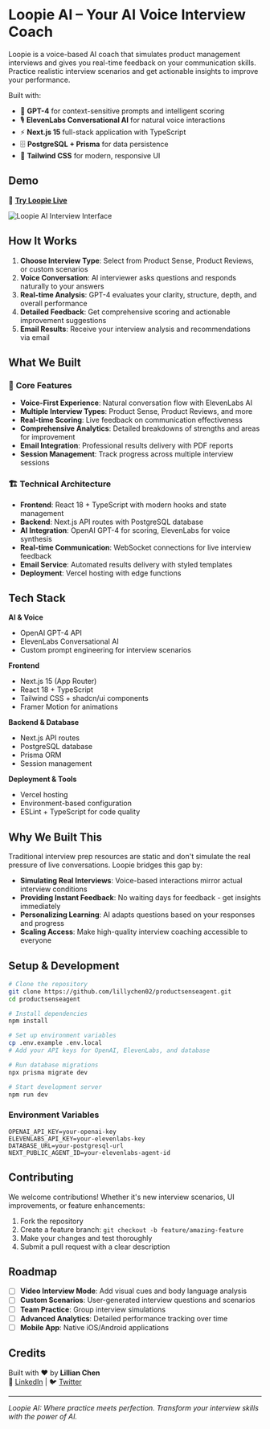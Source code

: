 # Loopie AI – Your AI Voice Interview Coach

Loopie is a voice-based AI coach that simulates product management interviews and gives you real-time feedback on your communication skills. Practice realistic interview scenarios and get actionable insights to improve your performance.

Built with:
- 🧠 **GPT-4** for context-sensitive prompts and intelligent scoring
- 🎙️ **ElevenLabs Conversational AI** for natural voice interactions
- ⚡ **Next.js 15** full-stack application with TypeScript
- 🗄️ **PostgreSQL + Prisma** for data persistence
- 🎨 **Tailwind CSS** for modern, responsive UI

## Demo
🚀 **[Try Loopie Live](https://your-deployed-url.vercel.app)**

![Loopie AI Interview Interface](demo.gif)

## How It Works
1. **Choose Interview Type**: Select from Product Sense, Product Reviews, or custom scenarios
2. **Voice Conversation**: AI interviewer asks questions and responds naturally to your answers
3. **Real-time Analysis**: GPT-4 evaluates your clarity, structure, depth, and overall performance
4. **Detailed Feedback**: Get comprehensive scoring and actionable improvement suggestions
5. **Email Results**: Receive your interview analysis and recommendations via email

## What We Built

### 🎯 **Core Features**
- **Voice-First Experience**: Natural conversation flow with ElevenLabs AI
- **Multiple Interview Types**: Product Sense, Product Reviews, and more
- **Real-time Scoring**: Live feedback on communication effectiveness
- **Comprehensive Analytics**: Detailed breakdowns of strengths and areas for improvement
- **Email Integration**: Professional results delivery with PDF reports
- **Session Management**: Track progress across multiple interview sessions

### 🏗️ **Technical Architecture**
- **Frontend**: React 18 + TypeScript with modern hooks and state management
- **Backend**: Next.js API routes with PostgreSQL database
- **AI Integration**: OpenAI GPT-4 for scoring, ElevenLabs for voice synthesis
- **Real-time Communication**: WebSocket connections for live interview feedback
- **Email Service**: Automated results delivery with styled templates
- **Deployment**: Vercel hosting with edge functions

## Tech Stack

**AI & Voice**
- OpenAI GPT-4 API
- ElevenLabs Conversational AI
- Custom prompt engineering for interview scenarios

**Frontend**
- Next.js 15 (App Router)
- React 18 + TypeScript
- Tailwind CSS + shadcn/ui components
- Framer Motion for animations

**Backend & Database**
- Next.js API routes
- PostgreSQL database
- Prisma ORM
- Session management

**Deployment & Tools**
- Vercel hosting
- Environment-based configuration
- ESLint + TypeScript for code quality

## Why We Built This

Traditional interview prep resources are static and don't simulate the real pressure of live conversations. Loopie bridges this gap by:

- **Simulating Real Interviews**: Voice-based interactions mirror actual interview conditions
- **Providing Instant Feedback**: No waiting days for feedback - get insights immediately
- **Personalizing Learning**: AI adapts questions based on your responses and progress
- **Scaling Access**: Make high-quality interview coaching accessible to everyone

## Setup & Development

```bash
# Clone the repository
git clone https://github.com/lillychen02/productsenseagent.git
cd productsenseagent

# Install dependencies
npm install

# Set up environment variables
cp .env.example .env.local
# Add your API keys for OpenAI, ElevenLabs, and database

# Run database migrations
npx prisma migrate dev

# Start development server
npm run dev
```

### Environment Variables
```env
OPENAI_API_KEY=your-openai-key
ELEVENLABS_API_KEY=your-elevenlabs-key
DATABASE_URL=your-postgresql-url
NEXT_PUBLIC_AGENT_ID=your-elevenlabs-agent-id
```

## Contributing

We welcome contributions! Whether it's new interview scenarios, UI improvements, or feature enhancements:

1. Fork the repository
2. Create a feature branch: `git checkout -b feature/amazing-feature`
3. Make your changes and test thoroughly
4. Submit a pull request with a clear description

## Roadmap

- [ ] **Video Interview Mode**: Add visual cues and body language analysis
- [ ] **Custom Scenarios**: User-generated interview questions and scenarios
- [ ] **Team Practice**: Group interview simulations
- [ ] **Advanced Analytics**: Detailed performance tracking over time
- [ ] **Mobile App**: Native iOS/Android applications

## Credits

Built with ❤️ by **Lillian Chen**  
🔗 [LinkedIn](https://linkedin.com/in/workwithlee) | 🐦 [Twitter](https://twitter.com/workwithlee)

---

*Loopie AI: Where practice meets perfection. Transform your interview skills with the power of AI.* 
